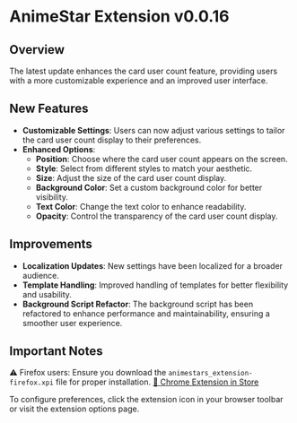 # AnimeStar Extension v0.0.16

## Overview
The latest update enhances the card user count feature, providing users with a more customizable experience and an improved user interface.

## New Features
- **Customizable Settings**: Users can now adjust various settings to tailor the card user count display to their preferences.
- **Enhanced Options**:
  - **Position**: Choose where the card user count appears on the screen.
  - **Style**: Select from different styles to match your aesthetic.
  - **Size**: Adjust the size of the card user count display.
  - **Background Color**: Set a custom background color for better visibility.
  - **Text Color**: Change the text color to enhance readability.
  - **Opacity**: Control the transparency of the card user count display.

## Improvements
- **Localization Updates**: New settings have been localized for a broader audience.
- **Template Handling**: Improved handling of templates for better flexibility and usability.
- **Background Script Refactor**: The background script has been refactored to enhance performance and maintainability, ensuring a smoother user experience.

## Important Notes
⚠️ Firefox users: Ensure you download the `animestars_extension-firefox.xpi` file for proper installation.
[👾 Chrome Extension in Store](https://chromewebstore.google.com/detail/animestar-extension/ocpbplnohadkjdindnodcmpmjboifjae)

To configure preferences, click the extension icon in your browser toolbar or visit the extension options page.
